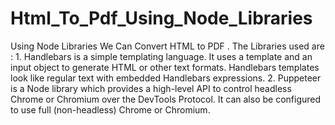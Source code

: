 # Html_To_Pdf_Using_Node_Libraries
Using Node Libraries We Can Convert HTML to PDF . The Libraries used are : 1.  Handlebars is a simple templating language. It uses a template and an input object to generate HTML or other text formats. Handlebars templates look like regular text with embedded Handlebars expressions. 2.  Puppeteer is a Node library which provides a high-level API to control headless Chrome or Chromium over the DevTools Protocol. It can also be configured to use full (non-headless) Chrome or Chromium.
